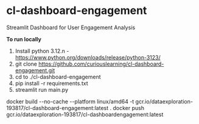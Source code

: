 # cl-dashboard-engagement

Streamlit Dashboard for User Engagement Analysis

**To run locally**

1. Install python 3.12.n - https://www.python.org/downloads/release/python-3123/
2. git clone https://github.com/curiouslearning/cl-dashboard-engagement.git
3. cd to ./cl-dashboard-engagement
4. pip install -r requirements.txt
5. streamlit run main.py

docker build  --no-cache --platform linux/amd64  -t gcr.io/dataexploration-193817/cl-dashboard-engagement:latest . 
docker push gcr.io/dataexploration-193817/cl-dashboardengagement:latest
#
#